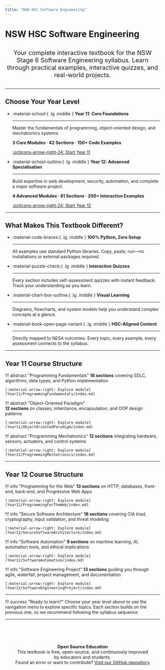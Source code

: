 ```yaml
---
title: "NSW HSC Software Engineering"
---
```


# NSW HSC Software Engineering

<div style="text-align: center; margin: 2rem 0;">
  <p style="font-size: 1.25rem; color: var(--md-default-fg-color--light); max-width: 800px; margin: 0 auto;">
    Your complete interactive textbook for the NSW Stage 6 Software Engineering syllabus. Learn through practical examples, interactive quizzes, and real-world projects.
  </p>
</div>

---

## Choose Your Year Level

<div class="grid cards" markdown>

- :material-school:{ .lg .middle } __Year 11: Core Foundations__

    ---

    Master the fundamentals of programming, object-oriented design, and mechatronics systems.

    __3 Core Modules · 42 Sections · 150+ Code Examples__

    [:octicons-arrow-right-24: Start Year 11](Year11/ProgrammingFundamentals/index.md)

- :material-school-outline:{ .lg .middle } __Year 12: Advanced Specialisation__

    ---

    Build expertise in web development, security, automation, and complete a major software project.

    __4 Advanced Modules · 61 Sections · 200+ Interactive Examples__

    [:octicons-arrow-right-24: Start Year 12](Year12/ProgrammingForTheWeb/index.md)

</div>

---

## What Makes This Textbook Different?

<div class="grid cards" markdown>

- :material-code-braces:{ .lg .middle } __100% Python, Zero Setup__

    ---

    All examples use standard Python libraries. Copy, paste, run—no installations or external packages required.

- :material-puzzle-check:{ .lg .middle } __Interactive Quizzes__

    ---

    Every section includes self-assessment quizzes with instant feedback. Track your understanding as you learn.

- :material-chart-box-outline:{ .lg .middle } __Visual Learning__

    ---

    Diagrams, flowcharts, and system models help you understand complex concepts at a glance.

- :material-book-open-page-variant:{ .lg .middle } __HSC-Aligned Content__

    ---

    Directly mapped to NESA outcomes. Every topic, every example, every assessment connects to the syllabus.

</div>

---

## Year 11 Course Structure

<div class="grid" markdown>

!!! abstract "Programming Fundamentals"
    __18 sections__ covering SDLC, algorithms, data types, and Python implementation

    [:material-arrow-right: Explore module](Year11/ProgrammingFundamentals/index.md)

!!! abstract "Object-Oriented Paradigm"  
    __12 sections__ on classes, inheritance, encapsulation, and OOP design patterns

    [:material-arrow-right: Explore module](Year11/ObjectOrientedParadigm/index.md)

!!! abstract "Programming Mechatronics"
    __12 sections__ integrating hardware, sensors, actuators, and control systems

    [:material-arrow-right: Explore module](Year11/ProgrammingMechatronics/index.md)

</div>

---

## Year 12 Course Structure

<div class="grid" markdown>

!!! info "Programming for the Web"
    __13 sections__ on HTTP, databases, front-end, back-end, and Progressive Web Apps

    [:material-arrow-right: Explore module](Year12/ProgrammingForTheWeb/index.md)

!!! info "Secure Software Architecture"
    __16 sections__ covering CIA triad, cryptography, input validation, and threat modeling

    [:material-arrow-right: Explore module](Year12/SecureSoftwareArchitecture/index.md)

!!! info "Software Automation"
    __9 sections__ on machine learning, AI, automation tools, and ethical implications

    [:material-arrow-right: Explore module](Year12/SoftwareAutomation/index.md)

!!! info "Software Engineering Project"
    __13 sections__ guiding you through agile, waterfall, project management, and documentation

    [:material-arrow-right: Explore module](Year12/SoftwareEngineeringProject/index.md)

</div>

---

!!! success "Ready to learn?"
    Choose your year level above or use the navigation menu to explore specific topics. Each section builds on the previous one, so we recommend following the syllabus sequence.

---

<div style="text-align: center; margin: 3rem 0; padding: 2rem; background: var(--md-default-fg-color--lightest); border-radius: 8px;">
  <p style="font-size: 0.9rem; color: var(--md-default-fg-color--light); margin: 0;">
    <strong>Open Source Education</strong><br>
    This textbook is free, open-source, and continuously improved by educators and students.<br>
    Found an error or want to contribute? <a href="https://github.com/Eatham532/Software-Engineering-HSC-Textbook" target="_blank">Visit our GitHub repository</a>
  </p>
</div>
